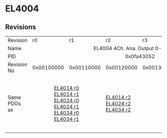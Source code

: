 # EL4004

## Revisions
<table>
<tr>
<td>Revision</td>
<td>r0</td>
<td>r1</td>
<td>r2</td>
<td>r3</td>
<td>r4</td>
<td>r5</td>
</tr>
<tr>
<td>Name</td>
<td colspan=6 align="center">EL4004 4Ch. Ana. Output 0-10V, 12bit</td>
</tr>
<tr>
<td>PID</td>
<td colspan=6 align="center">0x0fa43052</td>
</tr>
<tr>
<td>Revision No</td>
<td>0x00100000</td>
<td>0x00110000</td>
<td>0x00120000</td>
<td>0x00130000</td>
<td>0x00140000</td>
<td>0x00150000</td>
</tr>
<tr>
<td>Same PDOs as</td>
<td colspan=2 align="center"><a href="EL4014.md">EL4014 r0</a><br/><a href="EL4014.md">EL4014 r1</a><br/><a href="EL4024.md">EL4024 r0</a><br/><a href="EL4024.md">EL4024 r1</a><br/><a href="EL4034.md">EL4034 r0</a><br/><a href="EL4034.md">EL4034 r1</a></td>
<td><a href="EL4014.md">EL4014 r2</a><br/><a href="EL4024.md">EL4024 r2</a><br/><a href="EL4034.md">EL4034 r2</a></td>
<td colspan=2 align="center"><a href="EJ4004.md">EJ4004 r4</a><br/><a href="EJ4024.md">EJ4024 r4</a><br/><a href="EL4014.md">EL4014 r3</a><br/><a href="EL4014.md">EL4014 r4</a><br/><a href="EL4024.md">EL4024 r3</a><br/><a href="EL4024.md">EL4024 r4</a><br/><a href="EL4024.md">EL4024 r5</a><br/><a href="EL4034.md">EL4034 r3</a><br/><a href="EL4034.md">EL4034 r4</a></td>
<td><a href="EL4014.md">EL4014 r5</a><br/><a href="EL4024.md">EL4024 r6</a><br/><a href="EL4034.md">EL4034 r5</a></td>
</tr>
</table>
